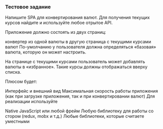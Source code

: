 ### Тестовое задание

Напишите SPA для конвертирования валют. Для получения текущих курсов найдите и используйте любое отрытое API.

Приложение должно состоять из двух страниц:

конвертер из одной валюты в другую
страница с текущими курсами валют
По-умолчанию у пользователя должна определяться «базовая» валюта, которую он может настроить.

На странице с текущими курсами пользователь может добавлять валюты в «избранное». Такие курсы должны отображаться вверху списка.

Плюсом будет:

Интерфейс и внешний вид
Максимальная скорость работы приложения (как при загрузке приложения, так и при конвертировании валют)
Для реализации используйте

Native JavaScript или любой фрейм
Любую библиотеку для работы со стором (redux, mobx и т.д.)
Любые библиотеки, которые считаете уместными
